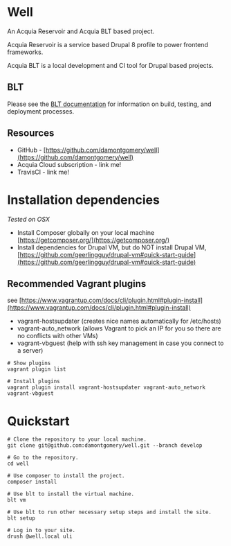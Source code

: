 # Well

An Acquia Reservoir and Acquia BLT based project.

Acquia Reservoir is a service based Drupal 8 profile to power frontend frameworks.

Acquia BLT is a local development and CI tool for Drupal based projects.

## BLT

Please see the [BLT documentation](http://blt.readthedocs.io/en/latest/) for information on build, testing, and deployment processes.

## Resources

* GitHub - [https://github.com/damontgomery/well](https://github.com/damontgomery/well)
* Acquia Cloud subscription - link me!
* TravisCI - link me!

# Installation dependencies

_Tested on OSX_

- Install Composer globally on your local machine [https://getcomposer.org/](https://getcomposer.org/)
- Install dependencies for Drupal VM, but do NOT install Drupal VM, [https://github.com/geerlingguy/drupal-vm#quick-start-guide](https://github.com/geerlingguy/drupal-vm#quick-start-guide)

## Recommended Vagrant plugins
see [https://www.vagrantup.com/docs/cli/plugin.html#plugin-install](https://www.vagrantup.com/docs/cli/plugin.html#plugin-install) 
- vagrant-hostsupdater (creates nice names automatically for /etc/hosts)
- vagrant-auto_network (allows Vagrant to pick an IP for you so there are no conflicts with other VMs)
- vagrant-vbguest (help with ssh key management in case you connect to a server)

```
# Show plugins
vagrant plugin list

# Install plugins
vagrant plugin install vagrant-hostsupdater vagrant-auto_network vagrant-vbguest
```

# Quickstart
```
# Clone the repository to your local machine.
git clone git@github.com:damontgomery/well.git --branch develop

# Go to the repository.
cd well

# Use composer to install the project.
composer install

# Use blt to install the virtual machine.
blt vm

# Use blt to run other necessary setup steps and install the site.
blt setup

# Log in to your site.
drush @well.local uli
```

